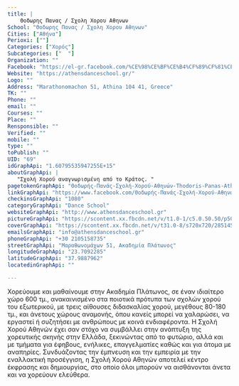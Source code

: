 ```yaml
---
title: |
    Θοδωρης Πανας / Σχολη Χορου Αθηνων
School: "Θοδωρης Πανας / Σχολη Χορου Αθηνων"
Cities: ["Αθήνα"]
Perioxi: [""]
Categories: ["Χορός"]
Subcategories: ["  "]
Organization: ""
Facebook: "https://el-gr.facebook.com/%CE%98%CE%BF%CE%B4%CF%89%CF%81%CE%AE%CF%82-%CE%A0%CE%B1%CE%BD%CE%AC%CF%82-%CE%A3%CF%87%CE%BF%CE%BB%CE%AE-%CE%A7%CE%BF%CF%81%CE%BF%CF%8D-%CE%91%CE%B8%CE%B7%CE%BD%CF%8E%CE%BD-Thodoris-Panas-Athens-Dance-School-1607955359472551/"
Website: "https://athensdanceschool.gr/"
Logo: ""
Address: "Marathonomachon 51, Athina 104 41, Greece"
TK: ""
Phone: ""
email: ""
Courses: ""
Place: ""
Rensponsible: ""
Verified: ""
mobile: ""
type: ""
toPublish: ""
UID: "69"
idGraphApi: "1.60795535947255E+15"
aboutGraphApi: | 
   "Σχολή Χορού αναγνωρισμένη από το Κράτος. "
pagetokenGraphApi: "Θοδωρής-Πανάς-Σχολή-Χορού-Αθηνών-Thodoris-Panas-Athens-Dance-School-1607955359472551"
linkGraphApi: "https://www.facebook.com/Θοδωρής-Πανάς-Σχολή-Χορού-Αθηνών-Thodoris-Panas-Athens-Dance-School-1607955359472551/"
checkinsGraphApi: "1080"
categoryGraphApi: "Dance School"
websiteGraphApi: "http://www.athensdanceschool.gr"
pictureGraphApi: "https://scontent.xx.fbcdn.net/v/t1.0-1/c5.0.50.50/p50x50/11822819_1607957562805664_5356833749850592598_n.jpg?oh=b5eb46d9ad468982265debe79c56a2e1&amp;oe=5B49514E"
coverGraphApi: "https://scontent.xx.fbcdn.net/v/t31.0-8/s720x720/28514532_2045470385721044_778773112507305718_o.jpg?oh=c42cc76de567f1593fb96d9139f8938a&amp;oe=5B06E2DA"
emailsGraphApi: "info@athensdanceschool.gr"
phoneGraphApi: "+30 2105158735"
streetGraphApi: "Μαραθωνομάχων 51, Ακαδημία Πλάτωνος"
longitudeGraphApi: "23.7092285"
latitudeGraphApi: "37.9887962"
locatedinGraphApi: ""

---
```


Χορεύουμε και μαθαίνουμε στην Ακαδημία Πλάτωνος, σε έναν ιδιαίτερο χώρο 600 τμ., ανακαινισμένο στα ποιοτικά πρότυπα των σχολών χορού του εξωτερικού, με τρεις αίθουσες διδασκαλίας χορού, μεγέθους 80-180 τμ., και άνετους χώρους αναμονής, όπου κανείς μπορεί να χαλαρώσει, να εργαστεί ή συζητήσει με ανθρώπους με κοινά ενδιαφέροντα. Η Σχολή Χορού Αθηνών έχει σαν στόχο να συμβάλλει στην ανάπτυξη της χορευτικής σκηνής στην Ελλάδα, ξεκινώντας από το φυτώριο, αλλά και με τμήματα για έφηβους, ενήλικες, επαγγελματίες καθώς και για άτομα με αναπηρίες. Συνδυάζοντας την έμπνευση και την εμπειρία με την εναλλακτική προσέγγιση, η Σχολή Χορού Αθηνών αποτελεί κέντρο έκφρασης και δημιουργίας, στο οποίο όλοι μπορούν να αισθάνονται άνετα και να χορεύουν ελεύθερα. 

